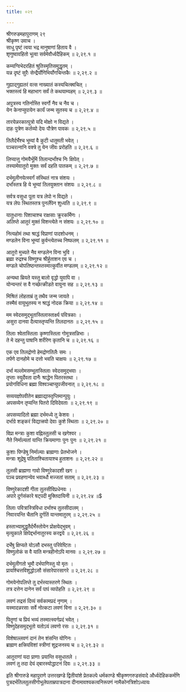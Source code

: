 ```yaml
---
title: ०२९

---
```

श्रीगरुडमहापुराणम् २९  
श्रीकृष्ण उवाच ।  
साधु पृष्टं त्वया भद्र मानुषाणां हिताय वै ।  
शृणुष्वावहितो भूत्वा सर्वमेवौर्ध्वदैहिकम् ॥ २,२९.१ ॥  
  
कम्यग्विभेदरहितं श्रुतिस्मृतिसमुद्धृतम् ।  
यन्न दृष्टं सुरैः सेन्द्रैर्योगिभिर्योगचिन्तकैः ॥ २,२९.२ ॥  
  
गुह्याद्गुह्यतरं वत्स नाख्यातं कस्यचित्क्वचित् ।  
भक्तस्त्वं हि महाभाग सर्वं ते कथयाम्यहम् ॥ २,२९.३ ॥  
  
अपुत्रस्य गतिर्नास्ति स्वर्गो नैव च नैव च ।  
येन केनाप्युपायेन कार्यं जन्म सुतस्य च ॥ २,२९.४ ॥  
  
तारयेन्नरकात्पुत्रो यदि मोक्षो न विद्यते ।  
दाहः पुत्रेण कर्तव्यो देयः पौत्रेण पावकः ॥ २,२९.५ ॥  
  
तिलैर्दर्भैश्च भूम्यां वै कुटी धातुमती भवेत् ।  
पञ्चरत्नानि वक्त्रे तु येन जीवः प्ररोहति ॥ २,२९.६ ॥  
  
लिप्यात्तु गोमयैर्भूमिं तिलान्दर्भांश्च निः क्षिपेत् ।  
तस्यामेवातुरो मुक्तः सर्वं दहति पातकम् ॥ २,२९.७ ॥  
  
दर्भमूलीनयेत्स्वर्गं संस्थितं नात्र संशयः ।  
दर्भांस्तत्र हि ये भूम्यां तिलयुक्तान संशयः ॥ २,२९.८ ॥  
  
सर्वत्र वसुधा पूता यत्र लेपो न विद्यते ।  
यत्र लेपः स्थितस्तत्र पुनर्लेपेन शुध्यति ॥ २,२९.९ ॥  
  
यातुधानाः पिशाचाश्च राक्षसाः क्रूरकर्मिणः ।  
अलिप्ते आतुरं मुक्तं विशन्त्येते न संशयः ॥ २,२९.१० ॥  
  
नित्यहोमं तथा श्राद्धं विप्राणां पादशोधनम् ।  
मण्डलेन विना भूम्यां कुर्वन्त्येतच्च निष्फलम् ॥ २,२९.११ ॥  
  
आतुरो मुच्यते नैव मण्डलेन विना भुवि ।  
ब्रह्मा रुद्रश्च विष्णुश्च श्रीर्हुताशन एव च ।  
मण्डले चोपतिष्ठन्तस्तस्मात्कुर्वीत मण्डलम् ॥ २,२९.१२ ॥  
  
अन्यथा म्रियते यस्तु बालो वृद्धो युवापि वा ।  
योन्यन्तरं स वै गच्छेत्क्रीडते वायुना सह ॥ २,२९.१३ ॥  
  
मिश्रितं लोहताम्रं तु तथैव जन्म जायते ।  
तस्मैवं वायुभूतस्य न श्राद्धं नोदक क्रिया ॥ २,२९.१४ ॥  
  
मम स्वेदसमुद्भूतास्तिलास्तार्क्ष्य पवित्रकाः ।  
असुरा दानवा दैत्यास्तृप्यन्ति तिलदानतः ॥ २,२९.१५ ॥  
  
तिलाः श्वेतास्तिलाः कृष्णास्तिला गोमूत्रसन्निभाः ।  
ते मे दहन्तु पाषानि शरीरेण कृतानि च ॥ २,२९.१६ ॥  
  
एक एव तिलद्रोणो हेमद्रोणतिलैः समः ।  
तर्पणे दानहोमे च दत्तो भवति चाक्षयः ॥ २,२९.१७ ॥  
  
दर्भा मल्लोमसम्भूतास्तिलाः स्वेदसमुद्भवाः ।  
तृप्ताः स्युर्देवता दानैः श्राद्धेन पितरस्तथा ।  
प्रयोगविधिना ब्रह्मा विश्वञ्चाप्युपजीवनात् ॥ २,२९.१८ ॥  
  
सव्ययज्ञोपवीतेन ब्रह्माद्यास्तृप्तिमान्पुयुः ।  
अपसव्येन तृप्यन्ति पितरो दिविदेवताः ॥ २,२९.१९ ॥  
  
अपसव्यादितो ब्रह्मा दर्भमध्ये तु केशवः ।  
दर्भाग्रे शङ्करं विद्यात्त्रयो देवाः कुशे स्थिताः ॥ २,२९.२० ॥  
  
विप्रा मन्त्राः कुशा वह्निस्तुलसी च खगेश्वर ।  
नैते निर्माल्यतां यान्ति क्रियमाणाः पुनः पुनः ॥ २,२९.२१ ॥  
  
कुशाः पिण्डेषु निर्माल्याः ब्राह्मणाः प्रेतभोजने ।  
मन्त्राः शूद्रेषु पतिताश्चितायाश्च हुताशनः ॥ २,२९.२२ ॥  
  
तुलसी ब्राह्मणा गावो विष्णुरेकादशी खग ।  
पञ्च प्रवहणान्येव भवाब्धौ मज्जतां सताम् ॥ २,२९.२३ ॥  
  
विष्णुरेकादशी गीता तुलसीविप्रधेनवः ।  
अपारे दुर्गसंकारे षट्पदी मुक्तिदायिनी ॥ २,२९.२४ ॥$  
  
तिलाः पवित्रास्त्रिविधा दर्भाश्च तुलसीदालम् ।  
निवारयन्ति चैतानि दुर्गतिं यान्तमातुरम् ॥ २,२९.२५ ॥  
  
हस्ताभ्यामुद्धृतैर्दर्भैस्तोयेन प्रोक्षयेद्भुवम् ।  
मृत्युकाले क्षिपेद्दर्भानातुरस्य करद्वये ॥ २,२९.२६ ॥  
  
दर्भेषु क्षिप्यते योऽसौ दभस्तु परिवेष्टितः ।  
विष्णुलोकं स वै याति मन्त्रहीनोऽपि मानवः ॥ २,२९.२७ ॥  
  
दर्भमूलीगतो भूमौ दर्भपाणिस्तु यो मृतः ।  
प्रायश्चित्तविशुद्धोऽसौ संसारेपारसागरे ॥ २,२९.२८ ॥  
  
गोमयेनोपलिप्ते तु दर्भस्यास्तरणे स्थितः ।  
तत्र दत्तेन दानेन सर्वं पापं व्यपोहति ॥ २,२९.२९ ॥  
  
लवणं तद्रसं दिव्यं सर्वकामप्रदं नृणाम् ।  
यस्मादन्नरसाः सर्वे नोत्कटा लवणं विना ॥ २,२९.३० ॥  
  
पितॄणां च प्रियं भव्यं तस्मात्स्वर्गप्रदं भवेत् ।  
विष्णुदेहसमुद्भूतो यतोऽयं लवणो रसः ॥ २,२९.३१ ॥  
  
विशेषाल्लवणं दानं तेन शंसन्ति योगिनः ।  
ब्राह्मण क्षत्त्रियविशां स्त्रीणां शूद्रजनस्य च ॥ २,२९.३२ ॥  
  
आतुराणां यदा प्राणाः प्रयान्ति वसुधातले ।  
लवणं तु तदा देयं द्बारस्योद्धाटनं दिवः ॥ २,२९.३३ ॥  
  
इति श्रीगारुडे महापुराणे उत्तरखण्डे द्वितीयांशे प्रेतकल्पे धर्मकाण्डे श्रीकृष्णगरुडसंवादे और्ध्वदेहिककर्मणि पुत्रदर्भतिलतुलसीगोभूलेपताम्रपात्रदाना दीनामावश्यकत्वनिरूपणं नामैकोनत्रिशोऽध्यायः
